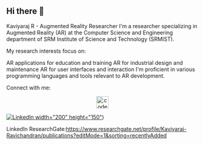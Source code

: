 ## Hi there 👋
Kaviyaraj R - Augmented Reality Researcher
I'm a researcher specializing in Augmented Reality (AR) at the Computer Science and Engineering department of SRM Institute of Science and Technology (SRMIST).

My research interests focus on:

AR applications for education and training
AR for industrial design and maintenance
AR for user interfaces and interaction
I'm proficient in various programming languages and tools relevant to AR development.

Connect with me:
<p align="center">
  <img src="https://raw.githubusercontent.com/FortAwesome/Font-Awesome/6.1.2/svgs/solid/code.svg" alt="code" width="32" height="32">
</p>

[![LinkedIn](https://itcnet.gr/wp-content/uploads/2020/09/Linkedin-logo-on-transparent-Background-PNG-.png) width="200" height="150"](https://in.linkedin.com/in/kaviyaraj-ravichandran?original_referer=https%3A%2F%2F))

LinkedIn <a href="(https://in.linkedin.com/in/kaviyaraj-ravichandran?original_referer=https%3A%2F%2Fwww.linkedin.com%2F)" class="fa fa-linkedin"></a>
ResearchGate:https://www.researchgate.net/profile/Kaviyaraj-Ravichandran/publications?editMode=1&sorting=recentlyAdded
<!--
**Kaviyaraj-Ravichandran/Kaviyaraj-Ravichandran** is a ✨ _special_ ✨ repository because its `README.md` (this file) appears on your GitHub profile.

Here are some ideas to get you started:

- 🔭 I’m currently working on ...
- 🌱 I’m currently learning ...
- 👯 I’m looking to collaborate on ...
- 🤔 I’m looking for help with ...
- 💬 Ask me about ...
- 📫 How to reach me: ...
- 😄 Pronouns: ...
- ⚡ Fun fact: ...
-->
